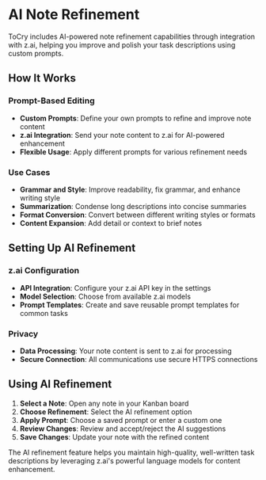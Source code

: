 # AI Note Refinement

ToCry includes AI-powered note refinement capabilities through integration with z.ai, helping you improve and polish your task descriptions using custom prompts.

## How It Works

### Prompt-Based Editing
- **Custom Prompts**: Define your own prompts to refine and improve note content
- **z.ai Integration**: Send your note content to z.ai for AI-powered enhancement
- **Flexible Usage**: Apply different prompts for various refinement needs

### Use Cases
- **Grammar and Style**: Improve readability, fix grammar, and enhance writing style
- **Summarization**: Condense long descriptions into concise summaries
- **Format Conversion**: Convert between different writing styles or formats
- **Content Expansion**: Add detail or context to brief notes

## Setting Up AI Refinement

### z.ai Configuration
- **API Integration**: Configure your z.ai API key in the settings
- **Model Selection**: Choose from available z.ai models
- **Prompt Templates**: Create and save reusable prompt templates for common tasks

### Privacy
- **Data Processing**: Your note content is sent to z.ai for processing
- **Secure Connection**: All communications use secure HTTPS connections

## Using AI Refinement

1. **Select a Note**: Open any note in your Kanban board
2. **Choose Refinement**: Select the AI refinement option
3. **Apply Prompt**: Choose a saved prompt or enter a custom one
4. **Review Changes**: Review and accept/reject the AI suggestions
5. **Save Changes**: Update your note with the refined content

The AI refinement feature helps you maintain high-quality, well-written task descriptions by leveraging z.ai's powerful language models for content enhancement.